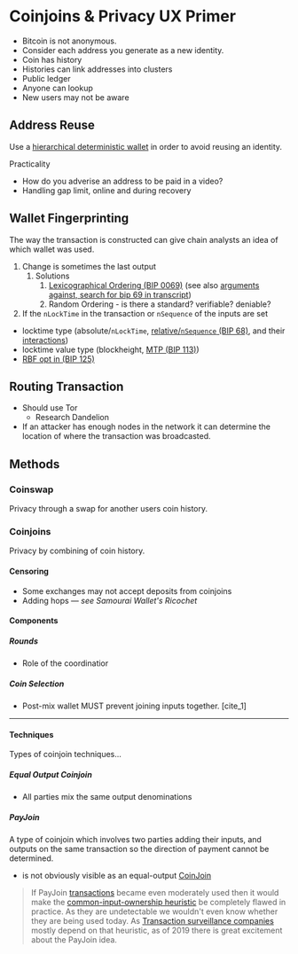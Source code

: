 # Coinjoins & Privacy UX Primer

- Bitcoin is not anonymous.
- Consider each address you generate as a new identity.
- Coin has history
- Histories can link addresses into clusters
- Public ledger
- Anyone can lookup
- New users may not be aware

## Address Reuse

Use a [hierarchical deterministic wallet](https://en.bitcoin.it/wiki/Deterministic_wallet) in order to avoid reusing an identity.

Practicality

- How do you adverise an address to be paid in a video?
- Handling gap limit, online and during recovery

## Wallet Fingerprinting

The way the transaction is constructed can give chain analysts an idea of which wallet was used.

1. Change is sometimes the last output
   1. Solutions
      1. [Lexicographical Ordering (BIP 0069)](https://github.com/bitcoin/bips/blob/master/bip-0069.mediawiki) (see also [arguments against, search for bip 69 in transcript](https://diyhpl.us/wiki/transcripts/london-bitcoin-devs/2020-05-05-socratic-seminar-payjoins/))
      2. Random Ordering - is there a standard? verifiable? deniable?
2. If the `nLockTime` in the transaction or `nSequence` of the inputs are set
  - locktime type (absolute/`nLockTime`, [relative/`nSequence` (BIP 68)](https://github.com/bitcoin/bips/blob/master/bip-0068.mediawiki), and their [interactions](https://b10c.me/mempool-observations/1-locktime-stairs/))
  - locktime value type (blockheight, [MTP (BIP 113)](https://github.com/bitcoin/bips/blob/master/bip-0113.mediawiki))
  - [RBF opt in (BIP 125)](https://github.com/bitcoin/bips/blob/master/bip-0125.mediawiki)

## Routing Transaction

- Should use Tor
  - Research Dandelion
- If an attacker has enough nodes in the network it can determine the location of where the transaction was broadcasted.

## Methods

### Coinswap

Privacy through a swap for another users coin history.

### Coinjoins

Privacy by combining of coin history.

#### Censoring

- Some exchanges may not accept deposits from coinjoins
- Adding hops — *see Samourai Wallet's Ricochet*

#### Components

##### Rounds

- Role of the coordinatior

##### Coin Selection

- Post-mix wallet MUST prevent joining inputs together. [cite_1]

---

#### Techniques

Types of coinjoin techniques...

##### Equal Output Coinjoin

- All parties mix the same output denominations

##### PayJoin

A type of coinjoin which involves two parties adding their inputs, and outputs on the same transaction so the direction of payment cannot be determined.

- is not obviously visible as an equal-output [CoinJoin](https://en.bitcoin.it/wiki/CoinJoin)

> If PayJoin [transactions](https://en.bitcoin.it/wiki/Transaction) became even moderately used then it would make the [common-input-ownership heuristic](https://en.bitcoin.it/wiki/Common-input-ownership_heuristic) be completely flawed in practice. As they are undetectable we wouldn't even know whether they are being used today. As [Transaction surveillance companies](https://en.bitcoin.it/wiki/Transaction_surveillance_company) mostly depend on that heuristic, as of 2019 there is great excitement about the PayJoin idea.

[1]: https://github.com/nopara73/ZeroLink#i-introduction
[2]: https://zmnscpxj.github.io/bitcoin/coinjoinxt.html
